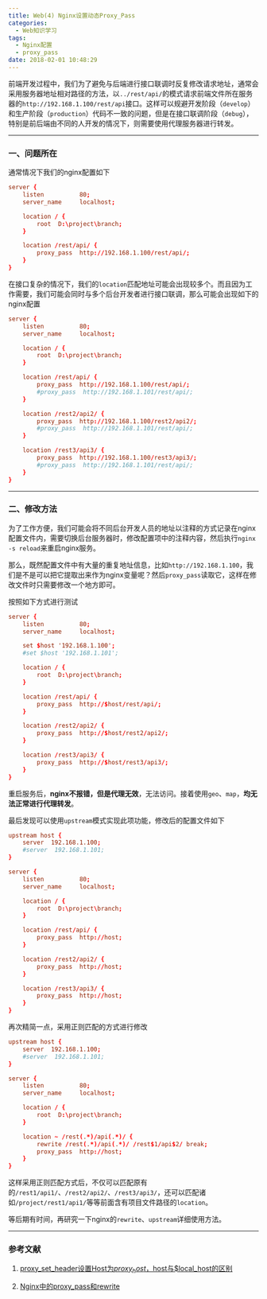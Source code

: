 ```yaml
---
title: Web(4) Nginx设置动态Proxy_Pass
categories:
  - Web知识学习
tags:
  - Nginx配置
  - proxy_pass
date: 2018-02-01 10:48:29
---
```



前端开发过程中，我们为了避免与后端进行接口联调时反复修改请求地址，通常会采用服务器地址相对路径的方法，以`../rest/api/`的模式请求前端文件所在服务器的`http://192.168.1.100/rest/api`接口。这样可以规避开发阶段（`develop`）和生产阶段（`production`）代码不一致的问题，但是在接口联调阶段（`debug`），特别是前后端由不同的人开发的情况下，则需要使用代理服务器进行转发。

<!-- more -->

---

### 一、问题所在

通常情况下我们的nginx配置如下

```conf
server {
    listen          80;
    server_name     localhost;

    location / {
        root  D:\project\branch;
    }

    location /rest/api/ {
        proxy_pass  http://192.168.1.100/rest/api/;
    }
}
```

在接口复杂的情况下，我们的`location`匹配地址可能会出现较多个。而且因为工作需要，我们可能会同时与多个后台开发者进行接口联调，那么可能会出现如下的nginx配置

```conf
server {
    listen          80;
    server_name     localhost;

    location / {
        root  D:\project\branch;
    }

    location /rest/api/ {
        proxy_pass  http://192.168.1.100/rest/api/;
        #proxy_pass  http://192.168.1.101/rest/api/;
    }

    location /rest2/api2/ {
        proxy_pass  http://192.168.1.100/rest2/api2/;
        #proxy_pass  http://192.168.1.101/rest/api/;
    }

    location /rest3/api3/ {
        proxy_pass  http://192.168.1.100/rest3/api3/;
        #proxy_pass  http://192.168.1.101/rest/api/;
    }
}
```

---

### 二、修改方法

为了工作方便，我们可能会将不同后台开发人员的地址以注释的方式记录在nginx配置文件内，需要切换后台服务器时，修改配置项中的注释内容，然后执行`nginx -s reload`来重启nginx服务。

那么，既然配置文件中有大量的重复地址信息，比如`http://192.168.1.100`，我们是不是可以把它提取出来作为nginx变量呢？然后`proxy_pass`读取它，这样在修改文件时只需要修改一个地方即可。

按照如下方式进行测试

```conf
server {
    listen          80;
    server_name     localhost;

    set $host '192.168.1.100';
    #set $host '192.168.1.101';

    location / {
        root  D:\project\branch;
    }

    location /rest/api/ {
        proxy_pass  http://$host/rest/api/;
    }

    location /rest2/api2/ {
        proxy_pass  http://$host/rest2/api2/;
    }

    location /rest3/api3/ {
        proxy_pass  http://$host/rest3/api3/;
    }
}
```

重启服务后，**nginx不报错，但是代理无效**，无法访问。接着使用`geo`、`map`，**均无法正常进行代理转发**。

最后发现可以使用`upstream`模式实现此项功能，修改后的配置文件如下

```conf
upstream host {
    server  192.168.1.100;
    #server  192.168.1.101;
}

server {
    listen          80;
    server_name     localhost;

    location / {
        root  D:\project\branch;
    }

    location /rest/api/ {
        proxy_pass  http://host;
    }

    location /rest2/api2/ {
        proxy_pass  http://host;
    }

    location /rest3/api3/ {
        proxy_pass  http://host;
    }
}
```

再次精简一点，采用正则匹配的方式进行修改

```conf
upstream host {
    server  192.168.1.100;
    #server  192.168.1.101;
}

server {
    listen          80;
    server_name     localhost;

    location / {
        root  D:\project\branch;
    }

    location ~ /rest(.*)/api(.*)/ {
        rewrite /rest(.*)/api(.*)/ /rest$1/api$2/ break;
        proxy_pass  http://host;
    }
}
```

这样采用正则匹配方式后，不仅可以匹配原有的`/rest1/api1/`、`/rest2/api2/`、`/rest3/api3/`，还可以匹配诸如`/project/rest1/api1/`等等前面含有项目文件路径的`location`。

等后期有时间，再研究一下nginx的`rewrite`、`upstream`详细使用方法。

---

### 参考文献

1. [proxy_set_header设置Host为$proxy_host，$host与$local_host的区别](http://blog.csdn.net/a19860903/article/details/49914131)

2. [Nginx中的proxy_pass和rewrite](https://www.cnblogs.com/luxianghao/p/6807081.html)